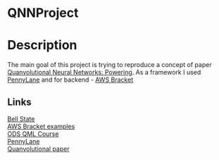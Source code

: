 # QNNProject

# Description
The main goal of this project is trying to reproduce a concept of paper [Quanvolutional Neural Networks: Powering](https://arxiv.org/abs/1904.04767). As a framework I used [PennyLane](https://pennylane.ai/) and for backend - [AWS Bracket](https://aws.amazon.com/ru/braket/)

## Links
[Bell State](https://en.wikipedia.org/wiki/Bell_state)\
[AWS Bracket examples](https://github.com/aws/amazon-braket-examples)\
[ODS QML Course](https://ods.ai/tracks/qmlcourse)\
[PennyLane](https://pennylane.ai/)\
[Quanvolutional paper](https://arxiv.org/abs/1904.04767)
